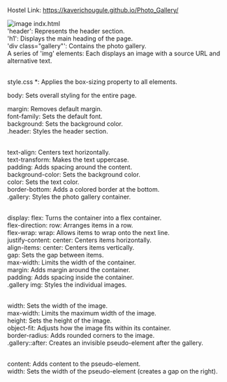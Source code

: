 Hostel Link: https://kaverichougule.github.io/Photo_Gallery/

![image](https://github.com/kaverichougule/Photo_Gallery/assets/101037685/6a375e8b-aa23-4d77-a75a-c60b99ae41cf)
indx.html <br>
'header': Represents the header section. <br>
'h1': Displays the main heading of the page.<br>
'div class="gallery"': Contains the photo gallery. <br>
A series of 'img' elements: Each displays an image with a source URL and alternative text. <br><br>

style.css
*: Applies the box-sizing property to all elements. <br>
 
body: Sets overall styling for the entire page. <br>

margin: Removes default margin. <br>
font-family: Sets the default font.<br>
background: Sets the background color. <br>
.header: Styles the header section. <br><br>

text-align: Centers text horizontally. <br>
text-transform: Makes the text uppercase. <br>
padding: Adds spacing around the content. <br>
background-color: Sets the background color. <br>
color: Sets the text color. <br>
border-bottom: Adds a colored border at the bottom. <br>
.gallery: Styles the photo gallery container. <br><br>

display: flex: Turns the container into a flex container. <br>
flex-direction: row: Arranges items in a row. <br>
flex-wrap: wrap: Allows items to wrap onto the next line. <br>
justify-content: center: Centers items horizontally. <br>
align-items: center: Centers items vertically. <br>
gap: Sets the gap between items. <br>
max-width: Limits the width of the container. <br>
margin: Adds margin around the container. <br> 
padding: Adds spacing inside the container. <br>
.gallery img: Styles the individual images. <br><br>

width: Sets the width of the image. <br>
max-width: Limits the maximum width of the image. <br>
height: Sets the height of the image. <br>
object-fit: Adjusts how the image fits within its container. <br>
border-radius: Adds rounded corners to the image. <br>
.gallery::after: Creates an invisible pseudo-element after the gallery. <br><br>

content: Adds content to the pseudo-element. <br>
width: Sets the width of the pseudo-element (creates a gap on the right).<br>
